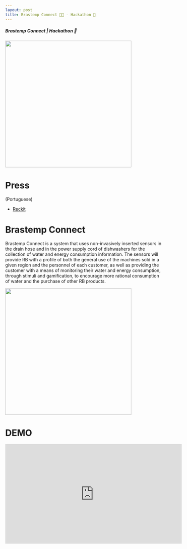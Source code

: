 ```yaml
---
layout: post
title: Brastemp Connect 🚿👖 - Hackathon 🥈
---
```


##### Brastemp Connect | Hackathon 🥈

<img height="400" src="https://github.com/ezefranca/ezefranca.github.io/blob/master/images/brastemp/brastep-connect.png?raw=true">

Press
====
(Portuguese)

- [Reckit](https://www.facebook.com/RB.br/posts/617173305053913)

Brastemp Connect
====
Brastemp Connect is a system that uses non-invasively inserted sensors in the drain hose and in the power supply cord of dishwashers for the collection of water and energy consumption information. The sensors will provide RB with a profile of both the general use of the machines sold in a given region and the personnel of each customer, as well as providing the customer with a means of monitoring their water and energy consumption, through stimuli and gamification, to encourage more rational consumption of water and the purchase of other RB products.

<img height="400" src="https://github.com/ezefranca/ezefranca.github.io/blob/master/images/brastemp/brastemp_placa_bb.png?raw=true">

DEMO
====

<iframe width="560" height="315" src="https://www.youtube.com/embed/OSoTNe82vSA?rel=0&amp;showinfo=0" frameborder="0" gesture="media" allow="encrypted-media" allowfullscreen></iframe>
